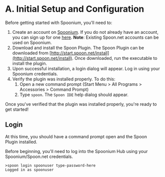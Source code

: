 # A. Initial Setup and Configuration

Before getting started with Spoonium, you'll need to: 

1. Create an account on [Spoonium](http://spoonium.net). If you do not already have an account, you can sign up for one [here](https://spoon.net/sso/spoonium.net/register). **Note**: Existing Spoon.net accounts can be used on Spoonium. 
2. Download and install the Spoon Plugin. The Spoon Plugin can be downloaded from [http://start.spoon.net/install](http://start.spoon.net/install). Once downloaded, run the executable to install the plugin. 
3. Upon successful installation, a login dialog will appear. Log in using your Spoonium credentials. 
4. Verify the plugin was installed properly. To do this: 
	1. Open a new command prompt (Start Menu > All Programs > Accessories > Command Prompt)
	2. Type `spoon`. The `Spoon IDE` help dialog should appear. 

Once you've verified that the plugin was installed properly, you're ready to get started! 

## Login

At this time, you should have a command prompt open and the Spoon Plugin installed. 

Before beginning, you'll need to log into the Spoonium Hub using your Spoonium/Spoon.net credentials.

	>spoon login spoonuser type-password-here
	Logged in as spoonuser

	 

